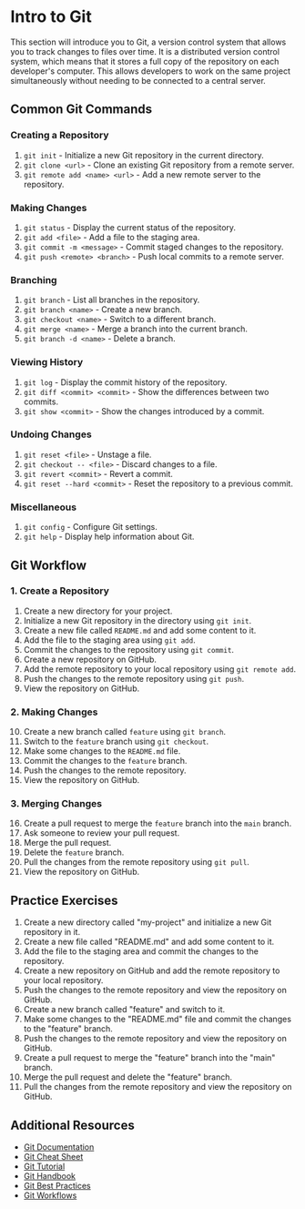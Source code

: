 # Intro to Git

This section will introduce you to Git, a version control system that allows you to track changes to files over time. It is a distributed version control system, which means that it stores a full copy of the repository on each developer's computer. This allows developers to work on the same project simultaneously without needing to be connected to a central server.

## 

## Common Git Commands

### Creating a Repository

1. `git init` - Initialize a new Git repository in the current directory.
2. `git clone <url>` - Clone an existing Git repository from a remote server.
3. `git remote add <name> <url>` - Add a new remote server to the repository.

### Making Changes

1. `git status` - Display the current status of the repository.
2. `git add <file>` - Add a file to the staging area.
3. `git commit -m <message>` - Commit staged changes to the repository.
4. `git push <remote> <branch>` - Push local commits to a remote server.

### Branching

1. `git branch` - List all branches in the repository.
2. `git branch <name>` - Create a new branch.
3. `git checkout <name>` - Switch to a different branch.
4. `git merge <name>` - Merge a branch into the current branch.
5. `git branch -d <name>` - Delete a branch.

### Viewing History

1. `git log` - Display the commit history of the repository.
2. `git diff <commit> <commit>` - Show the differences between two commits.
3. `git show <commit>` - Show the changes introduced by a commit.

### Undoing Changes

1. `git reset <file>` - Unstage a file.
2. `git checkout -- <file>` - Discard changes to a file.
3. `git revert <commit>` - Revert a commit.
4. `git reset --hard <commit>` - Reset the repository to a previous commit.

### Miscellaneous

1. `git config` - Configure Git settings.
2. `git help` - Display help information about Git.

## Git Workflow

### 1. Create a Repository

1. Create a new directory for your project.
2. Initialize a new Git repository in the directory using `git init`.
3. Create a new file called `README.md` and add some content to it.
4. Add the file to the staging area using `git add`.
5. Commit the changes to the repository using `git commit`.
6. Create a new repository on GitHub.
7. Add the remote repository to your local repository using `git remote add`.
8. Push the changes to the remote repository using `git push`.
9. View the repository on GitHub.

### 2. Making Changes

10. Create a new branch called `feature` using `git branch`.
11. Switch to the `feature` branch using `git checkout`.
12. Make some changes to the `README.md` file.
13. Commit the changes to the `feature` branch.
14. Push the changes to the remote repository.
15. View the repository on GitHub.

### 3. Merging Changes

16. Create a pull request to merge the `feature` branch into the `main` branch.
17. Ask someone to review your pull request.
18. Merge the pull request.
19. Delete the `feature` branch.
20. Pull the changes from the remote repository using `git pull`.
21. View the repository on GitHub.

## Practice Exercises

1. Create a new directory called "my-project" and initialize a new Git repository in it.
2. Create a new file called "README.md" and add some content to it.
3. Add the file to the staging area and commit the changes to the repository.
4. Create a new repository on GitHub and add the remote repository to your local repository.
5. Push the changes to the remote repository and view the repository on GitHub.
6. Create a new branch called "feature" and switch to it.
7. Make some changes to the "README.md" file and commit the changes to the "feature" branch.
8. Push the changes to the remote repository and view the repository on GitHub.
9. Create a pull request to merge the "feature" branch into the "main" branch.
10. Merge the pull request and delete the "feature" branch.
11. Pull the changes from the remote repository and view the repository on GitHub.

## Additional Resources

- [Git Documentation](https://git-scm.com/doc)
- [Git Cheat Sheet](https://education.github.com/git-cheat-sheet-education.pdf)
- [Git Tutorial](https://www.atlassian.com/git/tutorials)
- [Git Handbook](https://guides.github.com/introduction/git-handbook/)
- [Git Best Practices](https://www.git-tower.com/learn/git/ebook/en/command-line/appendix/best-practices)
- [Git Workflows](https://www.atlassian.com/git/tutorials/comparing-workflows)

